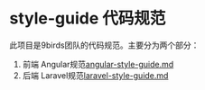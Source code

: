 # style-guide 代码规范

此项目是9birds团队的代码规范。主要分为两个部分：

1. 前端 Angular规范[angular-style-guide.md](https://github.com/9birds/style-guide/blob/master/angular-style-guide.md)
2. 后端 Laravel规范[laravel-style-guide.md](https://github.com/9birds/style-guide/blob/master/laravel-style-guide.md)
